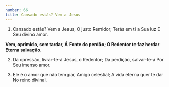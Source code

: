 ```yaml
---
number: 66
title: Cansado estás? Vem a Jesus
---
```


1. Cansado estás?
  Vem a Jesus,
  O justo Remidor;
  Terás em ti a Sua luz
  E Seu divino amor.

  __Vem, oprimido, sem tardar,
  Á Fonte do perdão;
  O Redentor te faz herdar
  Eterna salvação.__

2. Da opressão, livrar-te-á
  Jesus, o Redentor;
  Da perdição, salvar-te-á
  Por Seu imenso amor.

3. Ele é o amor que não tem par,
  Amigo celestial;
  A vida eterna quer te dar
  No reino divinal.
